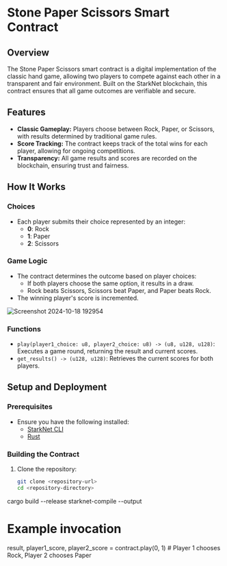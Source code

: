 # Stone Paper Scissors Smart Contract

## Overview
The Stone Paper Scissors smart contract is a digital implementation of the classic hand game, allowing two players to compete against each other in a transparent and fair environment. Built on the StarkNet blockchain, this contract ensures that all game outcomes are verifiable and secure.

## Features
- **Classic Gameplay:** Players choose between Rock, Paper, or Scissors, with results determined by traditional game rules.
- **Score Tracking:** The contract keeps track of the total wins for each player, allowing for ongoing competitions.
- **Transparency:** All game results and scores are recorded on the blockchain, ensuring trust and fairness.

## How It Works

### Choices
- Each player submits their choice represented by an integer:
  - **0**: Rock
  - **1**: Paper
  - **2**: Scissors

### Game Logic
- The contract determines the outcome based on player choices:
  - If both players choose the same option, it results in a draw.
  - Rock beats Scissors, Scissors beat Paper, and Paper beats Rock.
- The winning player's score is incremented.

![Screenshot 2024-10-18 192954](https://github.com/user-attachments/assets/2fe8ad1c-a244-40fb-a3eb-f1a6d25551f9)


### Functions
- `play(player1_choice: u8, player2_choice: u8) -> (u8, u128, u128)`: Executes a game round, returning the result and current scores.
- `get_results() -> (u128, u128)`: Retrieves the current scores for both players.

## Setup and Deployment

### Prerequisites
- Ensure you have the following installed:
  - [StarkNet CLI](https://starknet.io/docs/getting_started/)
  - [Rust](https://www.rust-lang.org/tools/install)
  
### Building the Contract
1. Clone the repository:
   ```bash
   git clone <repository-url>
   cd <repository-directory>
cargo build --release
starknet-compile <path-to-your-contract> --output <output-path>
# Example invocation
result, player1_score, player2_score = contract.play(0, 1)  # Player 1 chooses Rock, Player 2 chooses Paper
